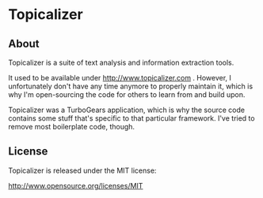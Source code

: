 Topicalizer
===========

About
-------

Topicalizer is a suite of text analysis and information extraction tools.

It used to be available under http://www.topicalizer.com . However, I unfortunately don't have any time anymore to properly maintain it, which is why I'm open-sourcing the code for others to learn from and build upon.

Topicalizer was a TurboGears application, which is why the source code contains some stuff that's specific to that particular framework. I've tried to remove most boilerplate code, though.

License
-------

Topicalizer is released under the MIT license:

http://www.opensource.org/licenses/MIT